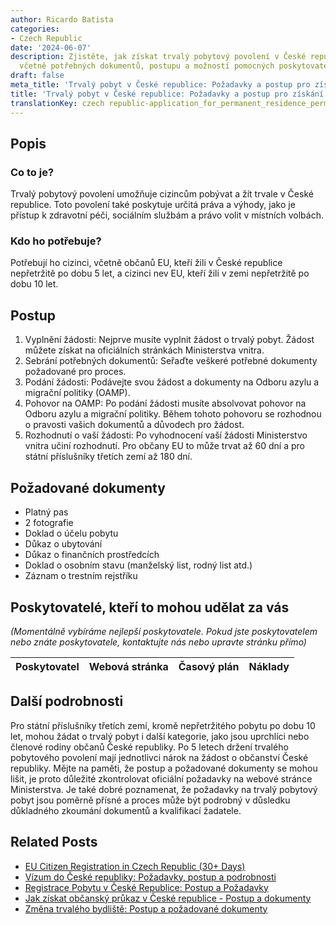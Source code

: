 ```yaml
---
author: Ricardo Batista
categories:
- Czech Republic
date: '2024-06-07'
description: Zjistěte, jak získat trvalý pobytový povolení v České republice pro cizince
  včetně potřebných dokumentů, postupu a možností pomocných poskytovatelů.
draft: false
meta_title: 'Trvalý pobyt v České republice: Požadavky a postup pro získání'
title: 'Trvalý pobyt v České republice: Požadavky a postup pro získání'
translationKey: czech republic-application_for_permanent_residence_permit
---
```



## Popis
### Co to je?
Trvalý pobytový povolení umožňuje cizincům pobývat a žít trvale v České republice. Toto povolení také poskytuje určitá práva a výhody, jako je přístup k zdravotní péči, sociálním službám a právo volit v místních volbách.
### Kdo ho potřebuje?
Potřebují ho cizinci, včetně občanů EU, kteří žili v České republice nepřetržitě po dobu 5 let, a cizinci nev EU, kteří žili v zemi nepřetržitě po dobu 10 let.

## Postup
1. Vyplnění žádosti: Nejprve musíte vyplnit žádost o trvalý pobyt. Žádost můžete získat na oficiálních stránkách Ministerstva vnitra.
2. Sebrání potřebných dokumentů: Seřaďte veškeré potřebné dokumenty požadované pro proces.
3. Podání žádosti: Podávejte svou žádost a dokumenty na Odboru azylu a migrační politiky (OAMP).
4. Pohovor na OAMP: Po podání žádosti musíte absolvovat pohovor na Odboru azylu a migrační politiky. Během tohoto pohovoru se rozhodnou o pravosti vašich dokumentů a důvodech pro žádost.
5. Rozhodnutí o vaší žádosti: Po vyhodnocení vaší žádosti Ministerstvo vnitra učiní rozhodnutí. Pro občany EU to může trvat až 60 dní a pro státní příslušníky třetích zemí až 180 dní.

## Požadované dokumenty
- Platný pas
- 2 fotografie
- Doklad o účelu pobytu
- Důkaz o ubytování
- Důkaz o finančních prostředcích
- Doklad o osobním stavu (manželský list, rodný list atd.)
- Záznam o trestním rejstříku

## Poskytovatelé, kteří to mohou udělat za vás

_(Momentálně vybíráme nejlepší poskytovatele. Pokud jste poskytovatelem nebo znáte poskytovatele, kontaktujte nás nebo upravte stránku přímo)_

| Poskytovatel    |     Webová stránka  |     Časový plán   |      Náklady    |
| :-------------: | :-------------: |  :-------------: | :-------------: |


## Další podrobnosti
Pro státní příslušníky třetích zemí, kromě nepřetržitého pobytu po dobu 10 let, mohou žádat o trvalý pobyt i další kategorie, jako jsou uprchlíci nebo členové rodiny občanů České republiky. Po 5 letech držení trvalého pobytového povolení mají jednotlivci nárok na žádost o občanství České republiky. Mějte na paměti, že postup a požadované dokumenty se mohou lišit, je proto důležité zkontrolovat oficiální požadavky na webové stránce Ministerstva. Je také dobré poznamenat, že požadavky na trvalý pobytový pobyt jsou poměrně přísné a proces může být podrobný v důsledku důkladného zkoumání dokumentů a kvalifikací žadatele.


## Related Posts

- [EU Citizen Registration in Czech Republic (30+ Days)](https://tramitit.com/cs/guides/czech-republic/registrace_k_pobytu_obcanu_eu/)
- [Vízum do České republiky: Požadavky, postup a podrobnosti](https://tramitit.com/cs/guides/czech-republic/zadost_o_vizum/)
- [Registrace Pobytu v České Republice: Postup a Požadavky](https://tramitit.com/cs/guides/czech-republic/registrace_k_pobytu_pro_cizince/)
- [Jak získat občanský průkaz v České republice - Postup a dokumenty](https://tramitit.com/cs/guides/czech-republic/zadost_o_vydani_obcanskeho_prukazu/)
- [Změna trvalého bydliště: Postup a požadované dokumenty](https://tramitit.com/cs/guides/czech-republic/zmena_trvaleho_bydliste/)